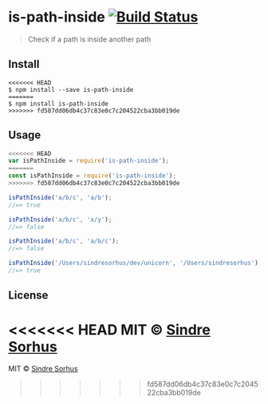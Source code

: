 # is-path-inside [![Build Status](https://travis-ci.org/sindresorhus/is-path-inside.svg?branch=master)](https://travis-ci.org/sindresorhus/is-path-inside)

> Check if a path is inside another path


## Install

```
<<<<<<< HEAD
$ npm install --save is-path-inside
=======
$ npm install is-path-inside
>>>>>>> fd587dd06db4c37c83e0c7c204522cba3bb019de
```


## Usage

```js
<<<<<<< HEAD
var isPathInside = require('is-path-inside');
=======
const isPathInside = require('is-path-inside');
>>>>>>> fd587dd06db4c37c83e0c7c204522cba3bb019de

isPathInside('a/b/c', 'a/b');
//=> true

isPathInside('a/b/c', 'x/y');
//=> false

isPathInside('a/b/c', 'a/b/c');
//=> false

isPathInside('/Users/sindresorhus/dev/unicorn', '/Users/sindresorhus');
//=> true
```


## License

<<<<<<< HEAD
MIT © [Sindre Sorhus](http://sindresorhus.com)
=======
MIT © [Sindre Sorhus](https://sindresorhus.com)
>>>>>>> fd587dd06db4c37c83e0c7c204522cba3bb019de
